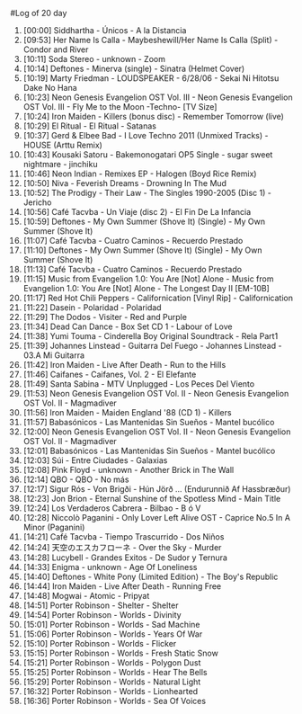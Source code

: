 #Log of 20 day

1. [00:00] Siddhartha - Únicos - A la Distancia
1. [09:53] Her Name Is Calla - Maybeshewill/Her Name Is Calla (Split) - Condor and River
1. [10:11] Soda Stereo - unknown - Zoom
1. [10:14] Deftones - Minerva (single) - Sinatra (Helmet Cover)
1. [10:19] Marty Friedman - LOUDSPEAKER - 6/28/06 - Sekai Ni Hitotsu Dake No Hana
1. [10:23] Neon Genesis Evangelion OST Vol. III - Neon Genesis Evangelion OST Vol. III - Fly Me to the Moon -Techno- [TV Size]
1. [10:24] Iron Maiden - Killers (bonus disc) - Remember Tomorrow (live)
1. [10:29] El Ritual - El Ritual - Satanas
1. [10:37] Gerd & Elbee Bad - I Love Techno 2011 (Unmixed Tracks) - HOUSE (Arttu Remix)
1. [10:43] Kousaki Satoru - Bakemonogatari OP5 Single - sugar sweet nightmare - jinchiku
1. [10:46] Neon Indian - Remixes EP - Halogen (Boyd Rice Remix)
1. [10:50] Niva - Feverish Dreams - Drowning In The Mud
1. [10:52] The Prodigy - Their Law - The Singles 1990-2005 (Disc 1) - Jericho
1. [10:56] Café Tacvba - Un Viaje (disc 2) - El Fin De La Infancia
1. [10:59] Deftones - My Own Summer (Shove It) (Single) - My Own Summer (Shove It)
1. [11:07] Café Tacvba - Cuatro Caminos - Recuerdo Prestado
1. [11:10] Deftones - My Own Summer (Shove It) (Single) - My Own Summer (Shove It)
1. [11:13] Café Tacvba - Cuatro Caminos - Recuerdo Prestado
1. [11:15] Music from Evangelion 1.0: You Are [Not] Alone - Music from Evangelion 1.0: You Are [Not] Alone - The Longest Day II [EM-10B]
1. [11:17] Red Hot Chili Peppers - Californication [Vinyl Rip] - Californication
1. [11:22] Dasein - Polaridad - Polaridad
1. [11:29] The Dodos - Visiter - Red and Purple
1. [11:34] Dead Can Dance - Box Set CD 1 - Labour of Love
1. [11:38] Yumi Touma - Cinderella Boy Original Soundtrack - Rela Part1
1. [11:39] Johannes Linstead - Guitarra Del Fuego - Johannes Linstead - 03.A Mi Guitarra
1. [11:42] Iron Maiden - Live After Death - Run to the Hills
1. [11:46] Caifanes - Caifanes, Vol. 2 - El Elefante
1. [11:49] Santa Sabina - MTV Unplugged - Los Peces Del Viento
1. [11:53] Neon Genesis Evangelion OST Vol. II - Neon Genesis Evangelion OST Vol. II - Magmadiver
1. [11:56] Iron Maiden - Maiden England '88 (CD 1) - Killers
1. [11:57] Babasónicos - Las Mantenidas Sin Sueños - Mantel bucólico
1. [12:00] Neon Genesis Evangelion OST Vol. II - Neon Genesis Evangelion OST Vol. II - Magmadiver
1. [12:01] Babasónicos - Las Mantenidas Sin Sueños - Mantel bucólico
1. [12:03] Súi - Entre Ciudades - Galaxias
1. [12:08] Pink Floyd - unknown - Another Brick in The Wall
1. [12:14] QBO - QBO - No más
1. [12:17] Sigur Rós - Von Brigði - Hún Jörð ... (Endurunnið Af Hassbræður)
1. [12:23] Jon Brion - Eternal Sunshine of the Spotless Mind - Main Title
1. [12:24] Los Verdaderos Cabrera - Bilbao - B ó V
1. [12:28] Niccolò Paganini - Only Lover Left Alive OST - Caprice No.5 In A Minor (Paganini)
1. [14:21] Café Tacvba - Tiempo Trascurrido - Dos Niños
1. [14:24] 天空のエスカフローネ - Over the Sky - Murder
1. [14:28] Lucybell - Grandes Exitos - De Sudor y Ternura
1. [14:33] Enigma - unknown - Age Of Loneliness
1. [14:40] Deftones - White Pony (Limited Edition) - The Boy's Republic
1. [14:44] Iron Maiden - Live After Death - Running Free
1. [14:48] Mogwai - Atomic - Pripyat
1. [14:51] Porter Robinson - Shelter - Shelter
1. [14:54] Porter Robinson - Worlds - Divinity
1. [15:01] Porter Robinson - Worlds - Sad Machine
1. [15:06] Porter Robinson - Worlds - Years Of War
1. [15:10] Porter Robinson - Worlds - Flicker
1. [15:15] Porter Robinson - Worlds - Fresh Static Snow
1. [15:21] Porter Robinson - Worlds - Polygon Dust
1. [15:25] Porter Robinson - Worlds - Hear The Bells
1. [15:29] Porter Robinson - Worlds - Natural Light
1. [16:32] Porter Robinson - Worlds - Lionhearted
1. [16:36] Porter Robinson - Worlds - Sea Of Voices
